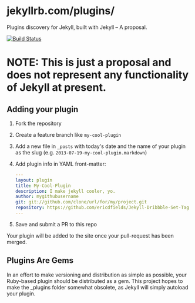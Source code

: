 jekyllrb.com/plugins/
====================

Plugins discovery for Jekyll, built with Jekyll – A proposal.

[![Build Status](https://travis-ci.org/jekyll/plugins.svg?branch=gh-pages)](https://travis-ci.org/jekyll/plugins)

# NOTE: This is just a proposal and does not represent any functionality of Jekyll at present.

## Adding your plugin

1. Fork the repository
2. Create a feature branch like `my-cool-plugin`
3. Add a new file in `_posts` with today's date and the name of your plugin as the slug (e.g. `2013-07-19-my-cool-plugin.markdown`)
4. Add plugin info in YAML front-matter:

    ```yaml
    ---
    layout: plugin
    title: My-Cool-Plugin
    description: I make jekyll cooler, yo.
    author: mygithubusername
    git: git://github.com/clone/url/for/my/project.git
    repository: https://github.com/ericdfields/Jekyll-Dribbble-Set-Tag
    ---
    ```

5. Save and submit a PR to this repo

Your plugin will be added to the site once your pull-request has been merged.

## Plugins Are Gems

In an effort to make versioning and distribution as simple as possible,
your Ruby-based plugin should be distributed as a gem. This project hopes
to make the _plugins folder somewhat obsolete, as Jekyll will simply autoload
your plugin.
